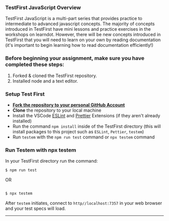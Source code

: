 ### TestFirst JavaScript Overview

TestFirst JavaScript is a multi-part series that provides practice to intermediate to advanced javascript concepts. The majority of concepts introduced in TestFirst have mini lessons and practice exercises in the workshops on learndot. However, there will be new concepts introduced in TestFirst that you will need to learn on your own by reading documentation (it's important to begin learning how to read documentation efficiently!)

### Before beginning your assignment, make sure you have completed these steps:

1. Forked & cloned the TestFirst repository.
2. Installed node and a text editor.

### Setup Test First

- **[Fork the repository to your personal GitHub Account](https://github.com/tech-equity-justice/TestFirst-Part-1/)**
- **Clone** the repository to your local machine
- Install the VSCode [ESLint](https://marketplace.visualstudio.com/items?itemName=dbaeumer.vscode-eslint) and [Prettier](https://marketplace.visualstudio.com/items?itemName=esbenp.prettier-vscode) Extensions (if they aren't already installed)
- Run the command `npm install` inside of the TestFirst directory (this will install packages to this project such as `ESLint`, `Pettier`, `testem`)
- Run `testem` with the `npm run test` command or `npx testem` command

### Run Testem with npx testem

In your TestFirst directory run the command:

```sh
$ npm run test
```

OR

```sh

$ npx testem

```

After `testem` initiates, connect to `http//localhost:7357` in your web browser and your test specs will load.

<hr>
<br>
